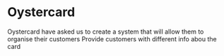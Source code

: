 # Oystercard

Oystercard have asked us to create a system that will allow them to organise their customers 
Provide customers with different info abou the card
